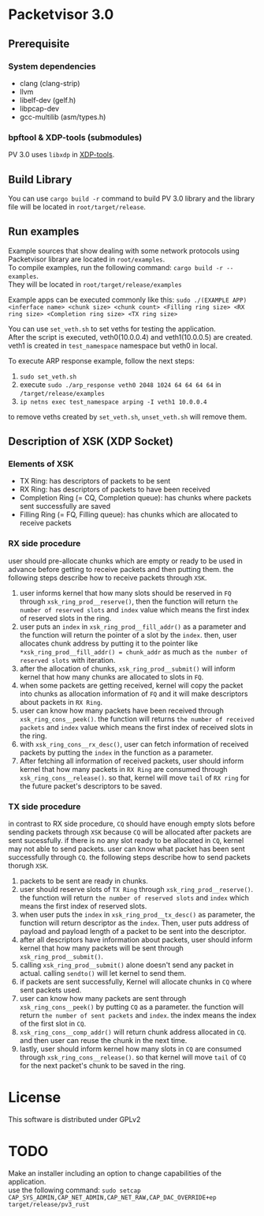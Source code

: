 # Packetvisor 3.0

## Prerequisite

### System dependencies

- clang (clang-strip)
- llvm
- libelf-dev (gelf.h)
- libpcap-dev
- gcc-multilib (asm/types.h)

### bpftool & XDP-tools (submodules)
PV 3.0 uses `libxdp` in [XDP-tools][].

[XDP-tools]: https://github.com/xdp-project/xdp-tools

## Build Library
You can use `cargo build -r` command to build PV 3.0 library and the library file will be located in `root/target/release`.

## Run examples
Example sources that show dealing with some network protocols using Packetvisor library are located in `root/examples`.    
To compile examples, run the following command: `cargo build -r --examples`.    
They will be located in `root/target/release/examples`    

Example apps can be executed commonly like this: `sudo ./(EXAMPLE APP) <inferface name> <chunk size> <chunk count> <Filling ring size> <RX ring size> <Completion ring size> <TX ring size>`

You can use `set_veth.sh` to set veths for testing the application.    
After the script is executed, veth0(10.0.0.4) and veth1(10.0.0.5) are created.    
veth1 is created in `test_namespace` namespace but veth0 in local.

To execute ARP response example, follow the next steps:
1. `sudo set_veth.sh`
2. execute `sudo ./arp_response veth0 2048 1024 64 64 64 64` in `/target/release/examples`
3. `ip netns exec test_namespace arping -I veth1 10.0.0.4`

to remove veths created by `set_veth.sh`, `unset_veth.sh` will remove them.

## Description of XSK (XDP Socket)

### Elements of XSK
- TX Ring: has descriptors of packets to be sent
- RX Ring: has descriptors of packets to have been received
- Completion Ring (= CQ, Completion queue): has chunks where packets sent successfully are saved
- Filling Ring (= FQ, Filling queue): has chunks which are allocated to receive packets

### RX side procedure
user should pre-allocate chunks which are empty or ready to be used in advance before getting to receive packets and then putting them. the following steps describe how to receive packets through `XSK`.    

1. user informs kernel that how many slots should be reserved in `FQ` through `xsk_ring_prod__reserve()`, then the function will return `the number of reserved slots` and `index` value which means the first index of reserved slots in the ring.
2. user puts an `index` in `xsk_ring_prod__fill_addr()` as a parameter and the function will return the pointer of a slot by the `index`. then, user allocates chunk address by putting it to the pointer like `*xsk_ring_prod__fill_addr() = chunk_addr` as much as `the number of reserved slots` with iteration.
3. after the allocation of chunks, `xsk_ring_prod__submit()` will inform kernel that how many chunks are allocated to slots in `FQ`.
4. when some packets are getting received, kernel will copy the packet into chunks as allocation information of `FQ` and it will make descriptors about packets in `RX Ring`.
5. user can know how many packets have been received through `xsk_ring_cons__peek()`. the function will returns `the number of received packets` and `index` value which means the first index of received slots in the ring.
6. with `xsk_ring_cons__rx_desc()`, user can fetch information of received packets by putting the `index` in the function as a parameter.
7. After fetching all information of received packets, user should inform kernel that how many packets in `RX Ring` are consumed through `xsk_ring_cons__release()`. so that, kernel will move `tail` of `RX ring` for the future packet's descriptors to be saved.

### TX side procedure
in contrast to RX side procedure, `CQ` should have enough empty slots before sending packets through `XSK` because `CQ` will be allocated after packets are sent sucessfully. if there is no any slot ready to be allocated in `CQ`, kernel may not able to send packets. user can know what packet has been sent successfully through `CQ`. the following steps describe how to send packets thorugh `XSK`.    

1. packets to be sent are ready in chunks.
2. user should reserve slots of `TX Ring` through `xsk_ring_prod__reserve()`. the function will return `the number of reserved slots` and `index` which means the first index of reserved slots.
3. when user puts the `index` in `xsk_ring_prod__tx_desc()` as parameter, the function will return descriptor as the `index`. Then, user puts address of payload and payload length of a packet to be sent into the descriptor.
4. after all descriptors have information about packets, user should inform kernel that how many packets will be sent through `xsk_ring_prod__submit()`.
5. calling `xsk_ring_prod__submit()` alone doesn't send any packet in actual. calling `sendto()` will let kernel to send them.
6. if packets are sent successfully, Kernel will allocate chunks in `CQ` where sent packets used.
7. user can know how many packets are sent through `xsk_ring_cons__peek()` by putting `CQ` as a parameter. the function will return `the number of sent packets` and `index`. the index means the index of the first slot in `CQ`.
8. `xsk_ring_cons__comp_addr()` will return chunk address allocated in `CQ`. and then user can reuse the chunk in the next time.
9. lastly, user should inform kernel how many slots in `CQ` are consumed through `xsk_ring_cons__release()`. so that kernel will move `tail` of `CQ` for the next packet's chunk to be saved in the ring.

# License
This software is distributed under GPLv2

# TODO
Make an installer including an option to change capabilities of the application.    
use the following command: `sudo setcap CAP_SYS_ADMIN,CAP_NET_ADMIN,CAP_NET_RAW,CAP_DAC_OVERRIDE+ep target/release/pv3_rust`
